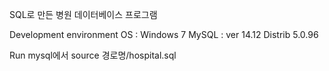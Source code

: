 SQL로 만든 병원 데이터베이스 프로그램

Development environment
OS : Windows 7
MySQL : ver 14.12 Distrib 5.0.96

Run
mysql에서 source 경로명/hospital.sql
